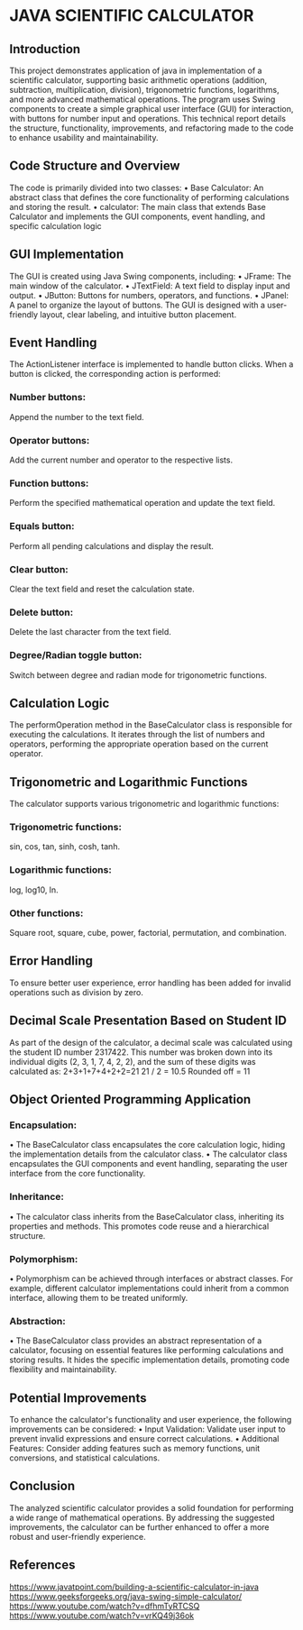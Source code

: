 # JAVA SCIENTIFIC CALCULATOR

## Introduction
This project demonstrates application of java in implementation of a scientific calculator, supporting basic arithmetic operations (addition, subtraction, multiplication, division), trigonometric functions, logarithms, and more advanced mathematical operations. The program uses Swing components to create a simple graphical user interface (GUI) for interaction, with buttons for number input and operations.
This technical report details the structure, functionality, improvements, and refactoring made to the code to enhance usability and maintainability.

## Code Structure and Overview
The code is primarily divided into two classes:
•	Base Calculator: An abstract class that defines the core functionality of performing calculations and storing the result.
•	calculator: The main class that extends Base Calculator and implements the GUI components, event handling, and specific calculation logic

## GUI Implementation
The GUI is created using Java Swing components, including:
•	JFrame: The main window of the calculator.
•	JTextField: A text field to display input and output.
•	JButton: Buttons for numbers, operators, and functions.
•	JPanel: A panel to organize the layout of buttons.
The GUI is designed with a user-friendly layout, clear labeling, and intuitive button placement.

## Event Handling
The ActionListener interface is implemented to handle button clicks. When a button is clicked, the corresponding action is performed:
###	Number buttons:
Append the number to the text field.
###	Operator buttons: 
Add the current number and operator to the respective lists.
###	Function buttons:
Perform the specified mathematical operation and update the text field.
###	Equals button:
Perform all pending calculations and display the result.
###	Clear button:
Clear the text field and reset the calculation state.
###	Delete button: 
Delete the last character from the text field.
###	Degree/Radian toggle button: 
Switch between degree and radian mode for trigonometric functions.

## Calculation Logic
The performOperation method in the BaseCalculator class is responsible for executing the calculations. It iterates through the list of numbers and operators, performing the appropriate operation based on the current operator.

## Trigonometric and Logarithmic Functions
The calculator supports various trigonometric and logarithmic functions:
### Trigonometric functions: 
sin, cos, tan, sinh, cosh, tanh.
### Logarithmic functions: 
log, log10, ln.
### Other functions: 
Square root, square, cube, power, factorial, permutation, and combination.


## Error Handling
To ensure better user experience, error handling has been added for invalid operations such as division by zero.

## Decimal Scale Presentation Based on Student ID
As part of the design of the calculator, a decimal scale was calculated using the student ID number 2317422. This number was broken down into its individual digits (2, 3, 1, 7, 4, 2, 2), and the sum of these digits was calculated as:
2+3+1+7+4+2+2=21
21 / 2 = 10.5
Rounded off = 11

## Object Oriented Programming Application

### Encapsulation:
•	The BaseCalculator class encapsulates the core calculation logic, hiding the implementation details from the calculator class.
•	The calculator class encapsulates the GUI components and event handling, separating the user interface from the core functionality.
### Inheritance:
•	The calculator class inherits from the BaseCalculator class, inheriting its properties and methods. This promotes code reuse and a hierarchical structure.
### Polymorphism:
•	Polymorphism can be achieved through interfaces or abstract classes. For example, different calculator implementations could inherit from a common interface, allowing them to be treated uniformly.
### Abstraction:
•	The BaseCalculator class provides an abstract representation of a calculator, focusing on essential features like performing calculations and storing results. It hides the specific implementation details, promoting code flexibility and maintainability.


## Potential Improvements 
To enhance the calculator's functionality and user experience, the following improvements can be considered:
•	Input Validation: 
Validate user input to prevent invalid expressions and ensure correct calculations.
•	Additional Features: 
Consider adding features such as memory functions, unit conversions, and statistical calculations.


## Conclusion
The analyzed scientific calculator provides a solid foundation for performing a wide range of mathematical operations. By addressing the suggested improvements, the calculator can be further enhanced to offer a more robust and user-friendly experience.

## References 
https://www.javatpoint.com/building-a-scientific-calculator-in-java
https://www.geeksforgeeks.org/java-swing-simple-calculator/
https://www.youtube.com/watch?v=dfhmTyRTCSQ
https://www.youtube.com/watch?v=vrKQ49j36ok






 




